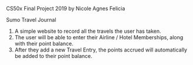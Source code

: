 CS50x Final Project 2019 by Nicole Agnes Felicia

Sumo Travel Journal

1. A simple website to record all the travels the user has taken.
2. The user will be able to enter their Airline / Hotel Memberships, along with their point balance.
3. After they add a new Travel Entry, the points accrued will automatically be added to their point balance.

